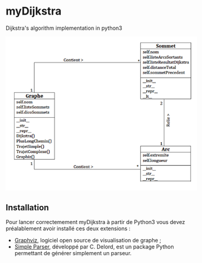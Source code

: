 # myDijkstra
Dijkstra's algorithm implementation in python3

![SysML](/docs/SysML.png)

## Installation
Pour lancer correctemement myDijkstra à partir de Python3 vous devez préalablement avoir installé ces deux extensions :
- [Graphviz](http://www.Graphviz.org), logiciel open source de visualisation de graphe ;
- [Simple Parser](http://www.cdsoft.fr/sp), développé par C. Delord, est un package Python permettant de générer simplement un parseur.
